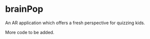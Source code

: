 # brainPop
An AR application which offers a fresh perspective for quizzing kids. 

More code to be added.
